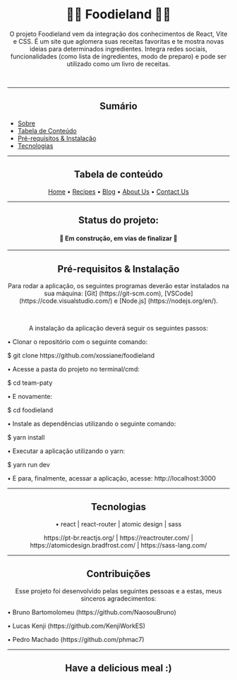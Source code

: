  <!-- Nome do projeto -->
 <h1 align="center">🍲🍰 Foodieland 🥗🥙</h1>

 <!-- Descriçao do projeto -->
 <p align="center">O projeto Foodieland vem da integração dos conhecimentos de React, Vite e CSS. É um site que aglomera suas receitas favoritas e te mostra novas ideias para determinados ingredientes. Integra redes sociais, funcionalidades (como lista de ingredientes, modo de preparo) e pode ser utilizado como um livro de receitas.  </p>
<br>
<hr>
 <!--Sumário-->
<h2 align="center">Sumário</h2>

   * [Sobre](#Sobre)
   * [Tabela de Conteúdo](#tabela-de-conteudo)
   * [Pré-requisitos & Instalação](#instalacao)
   * [Tecnologias](#tecnologias)
<!--Sumário-->

<hr>

<!--Tabela de conteudo-->
<h2 align="center">Tabela de conteúdo</h2>
<p align="center">
 <a href="http://localhost:3000/"> Home</a> •
 <a href="http://localhost:3000/Recipes">Recipes</a> • 
 <a href="http://localhost:3000/blog">Blog</a> • 
 <a href="#aboutus">About Us</a> • 
 <a href="http://localhost:3000/contact">Contact Us</a> 
</p>
<!--Tabela de conteudo-->

<hr>

<!--Status do projeto-->
<h2 align="center"> Status do projeto: </h2>
<h4 align="center"> 
		🚧  Em construção, em vias de finalizar	🚧 
</h4>
<!--Status do projeto-->
<hr>

<!--Pré-requisitos & Instalação-->
<h2 align="center"> Pré-requisitos & Instalação </h2>

<p align="center"> Para rodar a aplicação, os seguintes programas deverão estar instalados na sua máquina: 
[Git] (https://git-scm.com), [VSCode](https://code.visualstudio.com/) e [Node.js] (https://nodejs.org/en/). 
 </p>
<br>
<p align="center">A instalação da aplicação deverá seguir os seguintes passos: </p>
<p> • Clonar o repositório com o seguinte comando:</p>
<p> $ git clone https://github.com/xossiane/foodieland </p>
<p> • Acesse a pasta do projeto no terminal/cmd: </p>
<p> $ cd team-paty </p> 
<p> • E novamente: </p>
<p> $ cd foodieland </p> 
<p> • Instale as dependências utilizando o seguinte comando: </p>
<p> $ yarn install </p> 
<p> • Executar a aplicação utilizando o yarn: </p>
<p> $ yarn run dev </p>
<p> • E para, finalmente, acessar a aplicação, acesse: http://localhost:3000 </p> 
<!--Pré-requisitos & Instalação-->
<hr>

<!--Tecnologias-->
<h2 align="center"> Tecnologias </h2>
<p align="center"> • react  | react-router | atomic design | sass </p>
<p align="center"> https://pt-br.reactjs.org/ | https://reactrouter.com/ | https://atomicdesign.bradfrost.com/ | https://sass-lang.com/ </p>
<!--Tecnologias-->

<hr>
<!--Contribuiçoes-->
<h2 align="center"> Contribuições </h2>
<p align="center"> Esse projeto foi desenvolvido pelas seguintes pessoas e a estas, meus sinceros agradecimentos: </p>
<p> • Bruno Bartomolomeu (https://github.com/NaosouBruno) </p>
<p> • Lucas Kenji (https://github.com/KenjiWorkES) </p>
<p> • Pedro Machado (https://github.com/phmac7) </p>
<!--Contribuiçoes-->
<hr>

<h2 align="center"> Have a delicious meal :)</h2>






